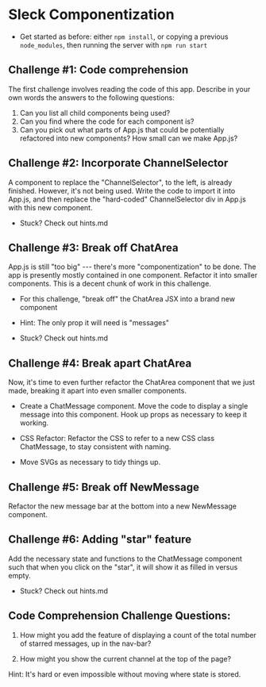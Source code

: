 # Sleck Componentization

- Get started as before: either `npm install`, or copying a previous
  `node_modules`, then running the server with `npm run start`



Challenge #1: Code comprehension
------------------------------------------------------------

The first challenge involves reading the code of this app. Describe in your own
words the answers to the following questions:

1. Can you list all child components being used?
2. Can you find where the code for each component is?
3. Can you pick out what parts of App.js that could be potentially refactored
into new components? How small can we make App.js?



Challenge #2: Incorporate ChannelSelector
------------------------------------------------------------

A component to replace the "ChannelSelector", to the left, is already finished.
However, it's not being used. Write the code to import it into App.js, and then
replace the "hard-coded" ChannelSelector div in App.js with this new component.

- Stuck? Check out hints.md



Challenge #3: Break off ChatArea
------------------------------------------------------------

App.js is still "too big" --- there's more "componentization" to be done.  The
app is presently mostly contained in one component. Refactor it into smaller
components. This is a decent chunk of work in this challenge.

- For this challenge, "break off" the ChatArea JSX into a brand new component

- Hint: The only prop it will need is "messages"

- Stuck? Check out hints.md



Challenge #4: Break apart ChatArea
------------------------------------------------------------

Now, it's time to even further refactor the ChatArea component that we just
made, breaking it apart into even smaller components.

* Create a ChatMessage component. Move the code to display a single message
  into this component. Hook up props as necessary to keep it working.

* CSS Refactor: Refactor the CSS to refer to a new CSS class ChatMessage, to
  stay consistent with naming.

* Move SVGs as necessary to tidy things up.



Challenge #5: Break off NewMessage
------------------------------------------------------------

Refactor the new message bar at the bottom into a new NewMessage component.



Challenge #6: Adding "star" feature
------------------------------------------------------------

Add the necessary state and functions to the ChatMessage component such that
when you click on the "star", it will show it as filled in versus empty.

- Stuck? Check out hints.md



Code Comprehension Challenge Questions:
------------------------------------------------------------

1. How might you add the feature of displaying a count of the total number of
starred messages, up in the nav-bar?

2. How might you show the current channel at the top of the page?

Hint: It's hard or even impossible without moving where state is stored.
